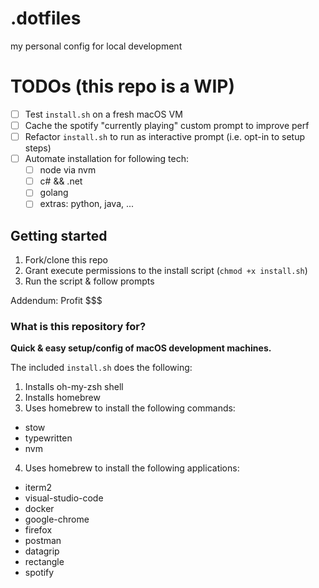# .dotfiles
my personal config for local development

# TODOs (this repo is a WIP)
- [ ] Test `install.sh` on a fresh macOS VM
- [ ] Cache the spotify "currently playing" custom prompt to improve perf
- [ ] Refactor `install.sh` to run as interactive prompt (i.e. opt-in to setup steps)
- [ ] Automate installation for following tech:
  - [ ] node via nvm
  - [ ] c# && .net
  - [ ] golang
  - [ ] extras: python, java, ...

## Getting started
1. Fork/clone this repo
2. Grant execute permissions to the install script (`chmod +x install.sh`)
3. Run the script & follow prompts

Addendum: Profit $$$

### What is this repository for?
**Quick & easy setup/config of macOS development machines.**

The included `install.sh` does the following:
1. Installs oh-my-zsh shell 
2. Installs homebrew
3. Uses homebrew to install the following commands:
  - stow
  - typewritten
  - nvm
4. Uses homebrew to install the following applications:
  - iterm2
  - visual-studio-code
  - docker
  - google-chrome
  - firefox
  - postman
  - datagrip
  - rectangle
  - spotify
